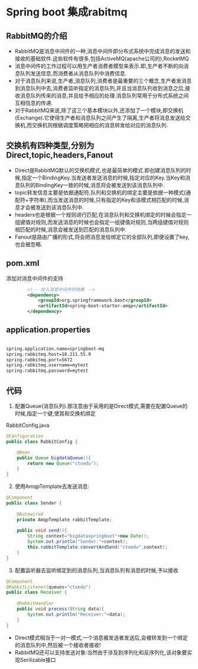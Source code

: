 # Spring boot 集成rabitmq

## RabbitMQ的介绍

* RabbitMQ是消息中间件的一种,消息中间件即分布式系统中完成消息的发送和接收的基础软件.这些软件有很多,包括ActiveMQ(apache公司的),RocketMQ
* 消息中间件的工作过程可以用生产者消费者模型来表示.即,生产者不断的向消息队列发送信息,而消费者从消息队列中消费信息.
* 对于消息队列来说,生产者,消息队列,消费者是最重要的三个概念,生产者发消息到消息队列中去,消费者监听指定的消息队列,并且当消息队列收到消息之后,接收消息队列传来的消息,并且给予相应的处理.消息队列常用于分布式系统之间互相信息的传递.
* 对于RabbitMQ来说,除了这三个基本模块以外,还添加了一个模块,即交换机(Exchange).它使得生产者和消息队列之间产生了隔离,生产者将消息发送给交换机,而交换机则根据调度策略把相应的消息转发给对应的消息队列.

## 交换机有四种类型,分别为Direct,topic,headers,Fanout
* Direct是RabbitMQ默认的交换机模式,也是最简单的模式.即创建消息队列的时候,指定一个BindingKey.当发送者发送消息的时候,指定对应的Key.当Key和消息队列的BindingKey一致的时候,消息将会被发送到该消息队列中.
* topic转发信息主要是依据通配符,队列和交换机的绑定主要是依据一种模式(通配符+字符串),而当发送消息的时候,只有指定的Key和该模式相匹配的时候,消息才会被发送到该消息队列中.
* headers也是根据一个规则进行匹配,在消息队列和交换机绑定的时候会指定一组键值对规则,而发送消息的时候也会指定一组键值对规则,当两组键值对规则相匹配的时候,消息会被发送到匹配的消息队列中.
* Fanout是路由广播的形式,将会把消息发给绑定它的全部队列,即便设置了key,也会被忽略.

## pom.xml

添加对消息中间件的支持

```xml
        <!-- 加入消息中间件的依赖 -->
        <dependency>
            <groupId>org.springframework.boot</groupId>
            <artifactId>spring-boot-starter-amqp</artifactId>
        </dependency>
```

## application.properties

```xml

spring.application.name=springboot-mq
spring.rabbitmq.host=10.211.55.9
spring.rabbitmq.port=5672
spring.rabbitmq.username=mytest
spring.rabbitmq.password=mytest
```

## 代码

1) 配置Queue(消息队列).那注意由于采用的是Direct模式,需要在配置Queue的时候,指定一个键,使其和交换机绑定

RabbitConfig.java
```java
@Configuration
public class RabbitConfig {

	@Bean
	public Queue bigdataQueue(){
		return new Queue("ctoedu");
	}
}

```

2) 使用AmqpTemplate去发送消息:

```java
@Component
public class Sender {
  
	@Autowired
	private AmqpTemplate rabbitTemplate;
	
	public void send(){
		String context="bigdataspringboot"+new Date();
		System.out.println("Sender:"+context);
		this.rabbitTemplate.convertAndSend("ctoedu",context);
	}
}
```


3) 配置监听器去监听绑定到的消息队列,当消息队列有消息的时候,予以接收

```java
@Component
@RabbitListener(queues="ctoedu")
public class Receiver {
   
	@RabbitHandler
	public void process(String data){
		System.out.println("Receiver:"+data);
	}
}
```

* Direct模式相当于一对一模式,一个消息被发送者发送后,会被转发到一个绑定的消息队列中,然后被一个接收者接收!
* RabbitMQ还可以支持发送对象:当然由于涉及到序列化和反序列化,该对象要实现Serilizable接口

